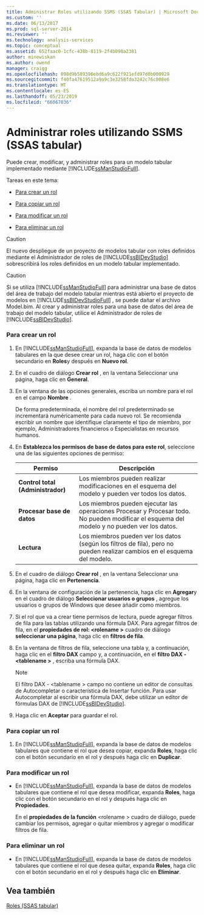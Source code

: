 ```yaml
---
title: Administrar Roles utilizando SSMS (SSAS Tabular) | Microsoft Docs
ms.custom: ''
ms.date: 06/13/2017
ms.prod: sql-server-2014
ms.reviewer: ''
ms.technology: analysis-services
ms.topic: conceptual
ms.assetid: 652faac0-1cfc-438b-8119-2f4b090a2381
author: minewiskan
ms.author: owend
manager: craigg
ms.openlocfilehash: 098d9b589396ebd6a9c622f921efd97d0b000929
ms.sourcegitcommit: f40fa47619512a9a9c3e3258fda3242c76c008e6
ms.translationtype: MT
ms.contentlocale: es-ES
ms.lasthandoff: 05/23/2019
ms.locfileid: "66067036"
---
```

# <a name="manage-roles-by-using-ssms-ssas-tabular"></a>Administrar roles utilizando SSMS (SSAS tabular)
  Puede crear, modificar, y administrar roles para un modelo tabular implementado mediante [!INCLUDE[ssManStudioFull](../../includes/ssmanstudiofull-md.md)].  
  
 Tareas en este tema:  
  
-   [Para crear un rol](#bkmk_new_role)  
  
-   [Para copiar un rol](#bkmk_copy_role)  
  
-   [Para modificar un rol](#bkmk_edit_role)  
  
-   [Para eliminar un rol](#bkmk_deletet_role)  
  
> [!CAUTION]  
>  El nuevo despliegue de un proyecto de modelos tabular con roles definidos mediante el Administrador de roles de [!INCLUDE[ssBIDevStudio](../../includes/ssbidevstudio-md.md)] sobrescribirá los roles definidos en un modelo tabular implementado.  
  
> [!CAUTION]  
>  Si se utiliza [!INCLUDE[ssManStudioFull](../../includes/ssmanstudiofull-md.md)] para administrar una base de datos del área de trabajo del modelo tabular mientras está abierto el proyecto de modelos en [!INCLUDE[ssBIDevStudioFull](../../includes/ssbidevstudiofull-md.md)] , se puede dañar el archivo Model.bim. Al crear y administrar roles para una base de datos del área de trabajo del modelo tabular, utilice el Administrador de roles de [!INCLUDE[ssBIDevStudio](../../includes/ssbidevstudio-md.md)].  
  
###  <a name="bkmk_new_role"></a> Para crear un rol  
  
1.  En [!INCLUDE[ssManStudioFull](../../includes/ssmanstudiofull-md.md)], expanda la base de datos de modelos tabulares en la que desee crear un rol, haga clic con el botón secundario en **Roles**y después en **Nuevo rol**.  
  
2.  En el cuadro de diálogo **Crear rol** , en la ventana Seleccionar una página, haga clic en **General**.  
  
3.  En la ventana de las opciones generales, escriba un nombre para el rol en el campo **Nombre** .  
  
     De forma predeterminada, el nombre del rol predeterminado se incrementará numéricamente para cada nuevo rol. Se recomienda escribir un nombre que identifique claramente el tipo de miembro, por ejemplo, Administradores financieros o Especialistas en recursos humanos.  
  
4.  En **Establezca los permisos de base de datos para este rol**, seleccione una de las siguientes opciones de permiso:  
  
    |Permiso|Descripción|  
    |----------------|-----------------|  
    |**Control total (Administrador)**|Los miembros pueden realizar modificaciones en el esquema del modelo y pueden ver todos los datos.|  
    |**Procesar base de datos**|Los miembros pueden ejecutar las operaciones Procesar y Procesar todo. No pueden modificar el esquema del modelo y no pueden ver los datos.|  
    |**Lectura**|Los miembros pueden ver los datos (según los filtros de fila), pero no pueden realizar cambios en el esquema del modelo.|  
  
5.  En el cuadro de diálogo **Crear rol** , en la ventana Seleccionar una página, haga clic en **Pertenencia**.  
  
6.  En la ventana de configuración de la pertenencia, haga clic en **Agregar**y en el cuadro de diálogo **Seleccionar usuarios o grupos** , agregue los usuarios o grupos de Windows que desee añadir como miembros.  
  
7.  Si el rol que va a crear tiene permisos de lectura, puede agregar filtros de fila para las tablas utilizando una fórmula DAX. Para agregar filtros de fila, en el **propiedades de rol: \<rolename >** cuadro de diálogo **seleccionar una página**, haga clic en **filtros de fila**.  
  
8.  En la ventana de filtros de fila, seleccione una tabla y, a continuación, haga clic en el **filtro DAX** campo y, a continuación, en el **filtro DAX - \<tablename >** , escriba una fórmula DAX.  
  
    > [!NOTE]  
    >  El filtro DAX - \<tablename > campo no contiene un editor de consultas de Autocompletar o característica de Insertar función. Para usar Autocompletar al escribir una fórmula DAX, debe utilizar un editor de fórmulas DAX de [!INCLUDE[ssBIDevStudio](../../includes/ssbidevstudio-md.md)].  
  
9. Haga clic en **Aceptar** para guardar el rol.  
  
###  <a name="bkmk_copy_role"></a> Para copiar un rol  
  
1.  En [!INCLUDE[ssManStudioFull](../../includes/ssmanstudiofull-md.md)], expanda la base de datos de modelos tabulares que contiene el rol que desea copiar, expanda **Roles**, haga clic con el botón secundario en el rol y después haga clic en **Duplicar**.  
  
###  <a name="bkmk_edit_role"></a> Para modificar un rol  
  
-   En [!INCLUDE[ssManStudioFull](../../includes/ssmanstudiofull-md.md)], expanda la base de datos de modelos tabulares que contiene el rol que desea modificar, expanda **Roles**, haga clic con el botón secundario en el rol y después haga clic en **Propiedades**.  
  
     En el **propiedades de la función** \<rolename > cuadro de diálogo, puede cambiar los permisos, agregar o quitar miembros y agregar o modificar filtros de fila.  
  
###  <a name="bkmk_deletet_role"></a> Para eliminar un rol  
  
-   En [!INCLUDE[ssManStudioFull](../../includes/ssmanstudiofull-md.md)], expanda la base de datos de modelos tabulares que contiene el rol que desea quitar, expanda **Roles**, haga clic con el botón secundario en el rol y después haga clic en **Eliminar**.  
  
## <a name="see-also"></a>Vea también  
 [Roles &#40;SSAS tabular&#41;](roles-ssas-tabular.md)  
  
  
